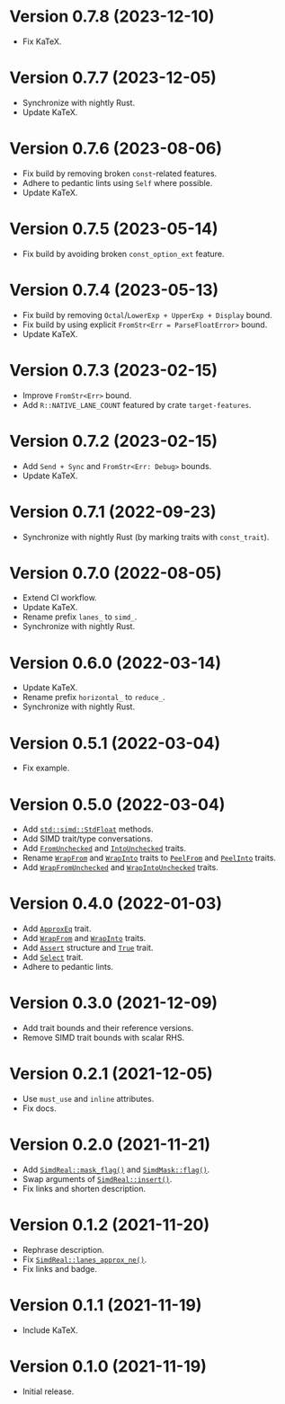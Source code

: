 # Version 0.7.8 (2023-12-10)

  * Fix KaTeX.

# Version 0.7.7 (2023-12-05)

  * Synchronize with nightly Rust.
  * Update KaTeX.

# Version 0.7.6 (2023-08-06)

  * Fix build by removing broken `const`-related features.
  * Adhere to pedantic lints using `Self` where possible.
  * Update KaTeX.

# Version 0.7.5 (2023-05-14)

  * Fix build by avoiding broken `const_option_ext` feature.

# Version 0.7.4 (2023-05-13)

  * Fix build by removing `Octal`/`LowerExp + UpperExp + Display` bound.
  * Fix build by using explicit `FromStr<Err = ParseFloatError>` bound.
  * Update KaTeX.

# Version 0.7.3 (2023-02-15)

  * Improve `FromStr<Err>` bound.
  * Add `R::NATIVE_LANE_COUNT` featured by crate `target-features`.

# Version 0.7.2 (2023-02-15)

  * Add `Send + Sync` and `FromStr<Err: Debug>` bounds.
  * Update KaTeX.

# Version 0.7.1 (2022-09-23)

  * Synchronize with nightly Rust (by marking traits with `const_trait`).

# Version 0.7.0 (2022-08-05)

  * Extend CI workflow.
  * Update KaTeX.
  * Rename prefix `lanes_` to `simd_`.
  * Synchronize with nightly Rust.

# Version 0.6.0 (2022-03-14)

  * Update KaTeX.
  * Rename prefix `horizontal_` to `reduce_`.
  * Synchronize with nightly Rust.

# Version 0.5.1 (2022-03-04)

  * Fix example.

# Version 0.5.0 (2022-03-04)

  * Add [`std::simd::StdFloat`] methods.
  * Add SIMD trait/type conversations.
  * Add [`FromUnchecked`] and [`IntoUnchecked`] traits.
  * Rename [`WrapFrom`] and [`WrapInto`] traits to [`PeelFrom`] and [`PeelInto`] traits.
  * Add [`WrapFromUnchecked`] and [`WrapIntoUnchecked`] traits.

# Version 0.4.0 (2022-01-03)

  * Add [`ApproxEq`] trait.
  * Add [`WrapFrom`] and [`WrapInto`] traits.
  * Add [`Assert`] structure and [`True`] trait.
  * Add [`Select`] trait.
  * Adhere to pedantic lints.

# Version 0.3.0 (2021-12-09)

  * Add trait bounds and their reference versions.
  * Remove SIMD trait bounds with scalar RHS.

# Version 0.2.1 (2021-12-05)

  * Use `must_use` and `inline` attributes.
  * Fix docs.

# Version 0.2.0 (2021-11-21)

  * Add [`SimdReal::mask_flag()`] and [`SimdMask::flag()`].
  * Swap arguments of [`SimdReal::insert()`].
  * Fix links and shorten description.

# Version 0.1.2 (2021-11-20)

  * Rephrase description.
  * Fix [`SimdReal::lanes_approx_ne()`].
  * Fix links and badge.

# Version 0.1.1 (2021-11-19)

  * Include KaTeX.

# Version 0.1.0 (2021-11-19)

  * Initial release.

[`ApproxEq`]:
https://docs.rs/lav/latest/lav/trait.ApproxEq.html
[`FromUnchecked`]:
https://docs.rs/lav/0.7.5/lav/trait.FromUnchecked.html
[`IntoUnchecked`]:
https://docs.rs/lav/0.7.5/lav/trait.IntoUnchecked.html
[`PeelFrom`]:
https://docs.rs/lav/0.7.5/lav/trait.PeelFrom.html
[`PeelInto`]:
https://docs.rs/lav/0.7.5/lav/trait.PeelInto.html
[`WrapFromUnchecked`]:
https://docs.rs/lav/0.7.5/lav/trait.WrapFromUnchecked.html
[`WrapIntoUnchecked`]:
https://docs.rs/lav/0.7.5/lav/trait.WrapIntoUnchecked.html
[`WrapFrom`]:
https://docs.rs/lav/0.4.0/lav/trait.WrapFrom.html
[`WrapInto`]:
https://docs.rs/lav/0.4.0/lav/trait.WrapInto.html
[`Assert`]:
https://docs.rs/lav/0.7.5/lav/struct.Assert.html
[`True`]:
https://docs.rs/lav/0.7.5/lav/trait.True.html
[`Select`]:
https://docs.rs/lav/latest/lav/trait.Select.html
[`SimdMask::flag()`]:
https://docs.rs/lav/latest/lav/trait.SimdMask.html#method.flag
[`SimdReal::mask_flag()`]:
https://docs.rs/lav/latest/lav/trait.SimdReal.html#method.mask_flag
[`SimdReal::lanes_approx_ne()`]:
https://docs.rs/lav/latest/lav/trait.SimdReal.html#method.lanes_approx_ne
[`SimdReal::insert()`]:
https://docs.rs/lav/latest/lav/trait.SimdReal.html#method.insert
[`std::simd::StdFloat`]:
https://doc.rust-lang.org/nightly/std/simd/trait.StdFloat.html
